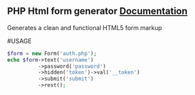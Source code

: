 PHP Html form generator [Documentation](http://ghostff.com/library/php/Html_form_generator)
----------
Generates a clean and functional HTML5 form markup

#USAGE
```php
$form = new Form('auth.php');
echo $form->text('username')
          ->password('password')
          ->hidden('token')->val('__token')
          ->submit('submit')
          ->rest();
```
